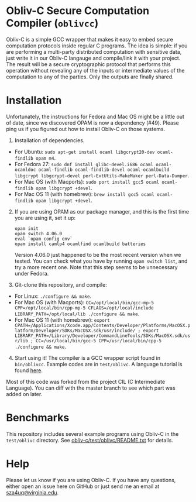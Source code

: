 Obliv-C Secure Computation Compiler (`oblivcc`)
===============================================

Obliv-C is a simple GCC wrapper that makes it easy to embed secure computation protocols inside regular C programs. The idea is simple: if you are performing a multi-party distributed computation with sensitive data, just write it in our Obliv-C langauge and compile/link it with your project. The result will be a secure cryptographic protocol that performs this operation without revealing any of the inputs or intermediate values of the computation to any of the parties. Only the outputs are finally shared.

# Installation
Unfortunately, the instructions for Fedora and Mac OS might be a little out of date, since we discovered OPAM is now a dependency (#49). Please ping us if you figured out how to install Obliv-C on those systems.

1. Installation of dependencies.
  * For Ubuntu: `sudo apt-get install ocaml libgcrypt20-dev ocaml-findlib opam m4`.
  * For Fedora 27: `sudo dnf install glibc-devel.i686 ocaml ocaml-ocamldoc ocaml-findlib ocaml-findlib-devel ocaml-ocamlbuild libgcrypt libgcrypt-devel perl-ExtUtils-MakeMaker perl-Data-Dumper`.
  * For Mac OS (with Macports): `sudo port install gcc5 ocaml ocaml-findlib opam libgcrypt +devel`.
  * For Mac OS 11 (with homebrew): `brew install gcc5 ocaml ocaml-findlib opam libgcrypt +devel`.

2. If you are using OPAM as our package manager, and this is the first time you are using it, set it up:
   ```
   opam init
   opam switch 4.06.0
   eval `opam config env`
   opam install camlp4 ocamlfind ocamlbuild batteries
   ```
   Version 4.06.0 just happened to be the most recent version when we tested. You can check what you have by running `opam switch list`, and try a more recent one.
   Note that this step seems to be unnecessary under Fedora.

3. Git-clone this repository, and compile:
  * For Linux: `./configure && make`.
  * For Mac OS (with Macports): `CC=/opt/local/bin/gcc-mp-5 CPP=/opt/local/bin/cpp-mp-5 CFLAGS=/opt/local/include LIBRARY_PATH=/opt/local/lib ./configure && make`.
  * For Mac OS 11 (with homebrew): `export CPATH=/Applications/Xcode.app/Contents/Developer/Platforms/MacOSX.platform/Developer/SDKs/MacOSX.sdk/usr/include/ ; export LIBRARY_PATH=/Library/Developer/CommandLineTools/SDKs/MacOSX.sdk/usr/lib ; CC=/usr/local/bin/gcc-5 CPP=/usr/local/bin/cpp-5 ./configure && make`.

4. Start using it! The compiler is a GCC wrapper script found in `bin/oblivcc`. Example codes are in `test/oblivc`. A language tutorial is found [here](http://goo.gl/TXzxD0).

Most of this code was forked from the project CIL (C Intermediate Language). You can diff with the master branch to see which part was added on later.

# Benchmarks

This repository includes several example programs using Obliv-C in the `test/oblivc` directory.  See [obliv-c/test/oblivc/README.txt](https://github.com/samee/obliv-c/blob/obliv-c/test/oblivc/README.txt) for details.

# Help

Please let us know if you are using Obliv-C.  If you have any questions, either open an issue here on GitHub or just send me an email at sza4uq@virginia.edu.
